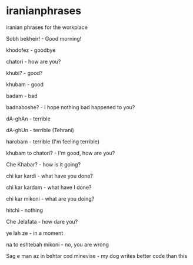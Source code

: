 # iranianphrases
iranian phrases for the workplace

Sobh bekheir!			- Good morning!

khodofez		- goodbye

chatori 			- how are you?

khubi?				- good?

khubam				- good

badam				- bad

badnaboshe?			- I hope nothing bad happened to you?

dA-ghAn				- terrible

dA-ghUn				- terrible (Tehrani)

harobam				- terrible (I'm feeling terrible)

khubam to chatori?		- I'm good, how are you?

Che Khabar?			- how is it going?

chi kar kardi		- what have you done?

chi kar kardam		- what have I done?

chi kar mikoni		- what are you doing?

hitchi			- nothing

Che Jelafata		- how dare you?

ye lah ze			- in a moment

na to eshtebah mikoni							- no, you are wrong
					
Sag e man az in behtar cod minevise 			- my dog writes better code than this
